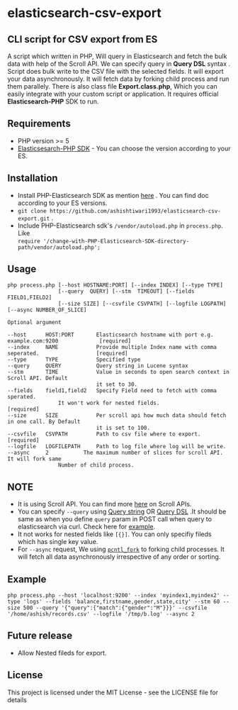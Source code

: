 # elasticsearch-csv-export 

## CLI script for CSV export from ES
A script which written in PHP, Will query in Elasticsearch and fetch the bulk data with help of the Scroll API. We can specify query in **Query DSL** syntax . Script does bulk write to the CSV file with the selected fields. It will export your data asynchronously. It will fetch data by forking child process and run them parallely. There is also class file **Export.class.php**, Which you can easily integrate with your custom script or application. It requires official **Elasticsearch-PHP** SDK to run.

## Requirements
* PHP version >= 5
* [Elasticsesarch-PHP SDK](https://www.elastic.co/guide/en/elasticsearch/client/php-api/current/index.html) - You can choose the version according to your ES.

## Installation
* Install PHP-Elasticsearch SDK as mention [here](https://www.elastic.co/guide/en/elasticsearch/client/php-api/current/_installation_2.html) . You can find doc according to your ES versions.
* ```git clone https://github.com/ashishtiwari1993/elasticsearch-csv-export.git``` .
* Include PHP-Elasticsearch sdk's ```/vendor/autoload.php```  in ```process.php```. Like  
```require '/change-with-PHP-Elasticsearch-SDK-directory-path/vendor/autoload.php';```

## Usage

```
php process.php [--host HOSTNAME:PORT] [--index INDEX] [--type TYPE]
		        [--query  QUERY] [--stm  TIMEOUT] [--fields FIELD1,FIELD2]
		        [--size SIZE] [--csvfile CSVPATH] [--logfile LOGPATH] [--async NUMBER_OF_SLICE]  
		        
Optional argument

--host      HOST:PORT       Elasticsearch hostname with port e.g. example.com:9200             [required]
--index     NAME            Provide multiple Index name with comma seperated.                  [required]
--type      TYPE            Specified type
--query     QUERY           Query string in Lucene syntax    
--stm       TIME            Value in seconds to open search context in Scroll API. Default
                            it set to 30.                                                      
--fields    field1,field2   Specify Field need to fetch with comma sperated.
			    It won't work for nested fields.				       [required] 
--size      SIZE            Per scroll api how much data should fetch in one call. By Default
                            it is set to 100.                                                     
--csvfile   CSVPATH         Path to csv file where to export.                                  [required]                         
--logfile   LOGFILEPATH     Path to log file where log will be write. 
--async	    2		    The maximum number of slices for scroll API. It will fork same
			    Number of child process.
```
## NOTE
* It is using Scroll API. You can find more [here](https://www.elastic.co/guide/en/elasticsearch/reference/current/search-request-scroll.html) on Scroll APIs.
* You can specify ```--query``` using [Query string](https://www.elastic.co/guide/en/elasticsearch/reference/6.3/query-dsl-query-string-query.html#query-string-syntax) OR [Query DSL](https://www.elastic.co/guide/en/elasticsearch/reference/6.3/query-dsl.html) .It should be same as when you define ```query``` param in POST call when query to elasticsearch via curl. Check here for [example](https://www.elastic.co/guide/en/elasticsearch/reference/6.3/query-filter-context.html).
* It not works for nested fields like ```[{}]```. You can only specifiy fileds which has single key value.
* For ```--async``` request, We using [```pcntl_fork```](http://php.net/manual/en/function.pcntl-fork.php) to forking child processes. It will fetch all data asynchronously irrespective of any order or sorting.

## Example
```php process.php --host 'localhost:9200' --index 'myindex1,myindex2' --type 'logs' --fields 'balance,firstname,gender,state,city' --stm 60 --size 500 --query '{"query":{"match":{"gender":"M"}}}' --csvfile '/home/ashish/records.csv' --logfile '/tmp/b.log' --async 2```
## Future release
* Allow Nested fileds for export.

## License
This project is licensed under the MIT License - see the LICENSE file for details

